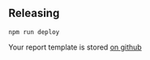 ## Releasing

```
npm run deploy
```

Your report template is stored [on github](https://raw.githubusercontent.com/antony/employability-skills/master/dist/report.html)